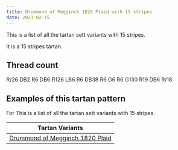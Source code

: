 ```yaml
---
title: Drummond of Megginch 1820 Plaid with 15 stripes
date: 2023-02-15
---
```

This is a list of all the tartan sett variants with 15 stripes.

It is a 15 stripes tartan.


## Thread count
R/26 DB2 R6 DB6 R126 LB6 R6 DB38 R6 G6 R6 G130 R19 DB6 R/18

## Examples of this tartan pattern
For This is a list of all the tartan sett variants with 15 stripes.

| Tartan Variants |
|---------------|
| [Drummond of Megginch 1820 Plaid](/variants/r/26/db2/r6/db6/r126/lb6/r6/db38/r6/g6/r6/g130/r19/db6/r/18-db000064-g004c00-lb98c8e8-rc80000/)||
